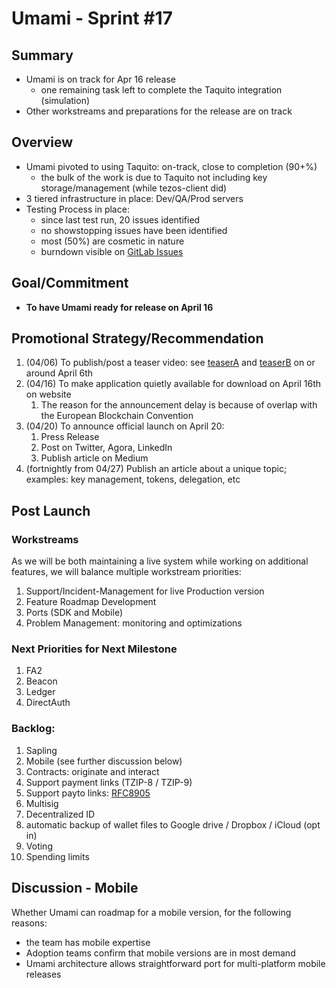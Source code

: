 # Umami - Sprint #17

## Summary

 * Umami is on track for Apr 16 release
   * one remaining task left to complete the Taquito integration (simulation)
 * Other workstreams and preparations for the release are on track

## Overview

 * Umami pivoted to using Taquito: on-track, close to completion (90+%)
   * the bulk of the work is due to Taquito not including key storage/management (while tezos-client did)
 * 3 tiered infrastructure in place: Dev/QA/Prod servers
 * Testing Process in place:
   * since last test run, 20 issues identified
   * no showstopping issues have been identified
   * most (50%) are cosmetic in nature
   * burndown visible on [GitLab Issues](https://gitlab.com/nomadic-labs/umami-wallet/umami/-/milestones/16)

## Goal/Commitment

 * **To have Umami ready for release on April 16**

## Promotional Strategy/Recommendation

 1. (04/06) To publish/post a teaser video: see [teaserA](./20210402-teaserA.mp4) and [teaserB](./20210402-teaserB.mp4) on or around April 6th
 1. (04/16) To make application quietly available for download on April 16th on website
    1. The reason for the announcement delay is because of overlap with the European Blockchain Convention
 1. (04/20) To announce official launch on April 20:
    1. Press Release
    1. Post on Twitter, Agora, LinkedIn
    1. Publish article on Medium
 1. (fortnightly from 04/27) Publish an article about a unique topic; examples: key management, tokens, delegation, etc

## Post Launch

### Workstreams

As we will be both maintaining a live system while working on additional features, we will balance multiple workstream priorities:

 1. Support/Incident-Management for live Production version
 1. Feature Roadmap Development
 1. Ports (SDK and Mobile)
 1. Problem Management: monitoring and optimizations

### Next Priorities for Next Milestone

 1. FA2
 1. Beacon
 1. Ledger
 1. DirectAuth

### Backlog:

1. Sapling
1. Mobile (see further discussion below)
1. Contracts: originate and interact
1. Support payment links (TZIP-8 / TZIP-9)
1. Support payto links: [RFC8905](https://tools.ietf.org/html/rfc8905)
1. Multisig
1. Decentralized ID
1. automatic backup of wallet files to Google drive / Dropbox / iCloud (opt in)
1. Voting
1. Spending limits

## Discussion - Mobile

Whether Umami can roadmap for a mobile version, for the following reasons:

 * the team has mobile expertise
 * Adoption teams confirm that mobile versions are in most demand
 * Umami architecture allows straightforward port for multi-platform mobile releases
